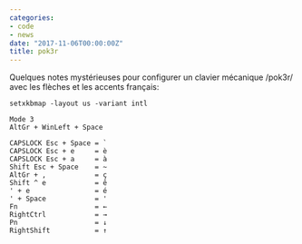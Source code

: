 ```yaml
---
categories:
- code
- news
date: "2017-11-06T00:00:00Z"
title: pok3r
---
```


Quelques notes mystérieuses pour configurer un clavier mécanique
/pok3r/ avec les flèches et les accents français:

```
setxkbmap -layout us -variant intl
```

```
Mode 3
AltGr + WinLeft + Space
```

```
CAPSLOCK Esc + Space = `
CAPSLOCK Esc + e     = è
CAPSLOCK Esc + a     = à
Shift Esc + Space    = ~
AltGr + ,            = ç
Shift ^ e            = ê
' + e                = é
' + Space            = '
Fn                   = ←
RightCtrl            = →
Pn                   = ↓
RightShift           = ↑
```
